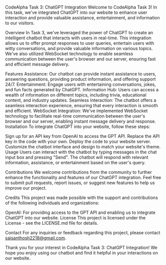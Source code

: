 CodeAlpha Task 3: ChatGPT Integration
Welcome to CodeAlpha Task 3! In this task, we've integrated ChatGPT into our website to enhance user interaction and provide valuable assistance, entertainment, and information to our visitors.

Overview
In Task 3, we've leveraged the power of ChatGPT to create an intelligent chatbot that interacts with users in real-time. This integration allows us to offer prompt responses to user queries, entertain users with witty conversations, and provide valuable information on various topics. We've also utilized WebSocket technology to enable seamless communication between the user's browser and our server, ensuring fast and efficient message delivery.

Features
Assistance: Our chatbot can provide instant assistance to users, answering questions, providing product information, and offering support 24/7.
Entertainment: Engage users with entertaining conversations, jokes, and fun facts generated by ChatGPT.
Information Hub: Users can access a wealth of information on different topics, including trivia, educational content, and industry updates.
Seamless Interaction: The chatbot offers a seamless interaction experience, ensuring that every interaction is smooth and efficient.
WebSocket Integration: We've implemented WebSocket technology to facilitate real-time communication between the user's browser and our server, enabling instant message delivery and response.
Installation
To integrate ChatGPT into your website, follow these steps:

Sign up for an API key from OpenAI to access the GPT API.
Replace the API key in the code with your own.
Deploy the code to your website server.
Customize the chatbot interface and design to match your website's theme.
Usage
Users can interact with the chatbot by typing messages in the chat input box and pressing "Send". The chatbot will respond with relevant information, assistance, or entertainment based on the user's query.

Contributions
We welcome contributions from the community to further enhance the functionality and features of our ChatGPT integration. Feel free to submit pull requests, report issues, or suggest new features to help us improve our project.

Credits
This project was made possible with the support and contributions of the following individuals and organizations:

OpenAI: For providing access to the GPT API and enabling us to integrate ChatGPT into our website.
License
This project is licensed under the License - see the LICENSE.md file for details.

Contact
For any inquiries or feedback regarding this project, please contact saisanthosh2218@gmail.com.

Thank you for your interest in CodeAlpha Task 3: ChatGPT Integration! We hope you enjoy using our chatbot and find it helpful in your interactions on our website.
